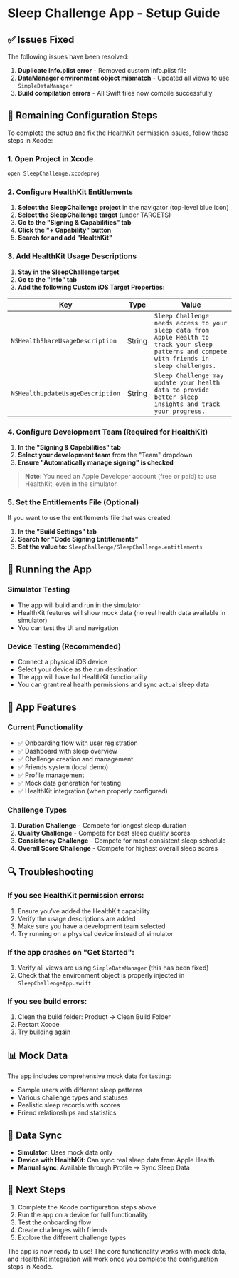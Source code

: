 # Sleep Challenge App - Setup Guide

## ✅ Issues Fixed

The following issues have been resolved:

1. **Duplicate Info.plist error** - Removed custom Info.plist file
2. **DataManager environment object mismatch** - Updated all views to use `SimpleDataManager`
3. **Build compilation errors** - All Swift files now compile successfully

## 🔧 Remaining Configuration Steps

To complete the setup and fix the HealthKit permission issues, follow these steps in Xcode:

### 1. Open Project in Xcode

```bash
open SleepChallenge.xcodeproj
```

### 2. Configure HealthKit Entitlements

1. **Select the SleepChallenge project** in the navigator (top-level blue icon)
2. **Select the SleepChallenge target** (under TARGETS)
3. **Go to the "Signing & Capabilities" tab**
4. **Click the "+ Capability" button**
5. **Search for and add "HealthKit"**

### 3. Add HealthKit Usage Descriptions

1. **Stay in the SleepChallenge target**
2. **Go to the "Info" tab**
3. **Add the following Custom iOS Target Properties:**

| Key | Type | Value |
|-----|------|-------|
| `NSHealthShareUsageDescription` | String | `Sleep Challenge needs access to your sleep data from Apple Health to track your sleep patterns and compete with friends in sleep challenges.` |
| `NSHealthUpdateUsageDescription` | String | `Sleep Challenge may update your health data to provide better sleep insights and track your progress.` |

### 4. Configure Development Team (Required for HealthKit)

1. **In the "Signing & Capabilities" tab**
2. **Select your development team** from the "Team" dropdown
3. **Ensure "Automatically manage signing" is checked**

> **Note:** You need an Apple Developer account (free or paid) to use HealthKit, even in the simulator.

### 5. Set the Entitlements File (Optional)

If you want to use the entitlements file that was created:

1. **In the "Build Settings" tab**
2. **Search for "Code Signing Entitlements"**
3. **Set the value to:** `SleepChallenge/SleepChallenge.entitlements`

## 🚀 Running the App

### Simulator Testing
- The app will build and run in the simulator
- HealthKit features will show mock data (no real health data available in simulator)
- You can test the UI and navigation

### Device Testing (Recommended)
- Connect a physical iOS device
- Select your device as the run destination
- The app will have full HealthKit functionality
- You can grant real health permissions and sync actual sleep data

## 📱 App Features

### Current Functionality
- ✅ Onboarding flow with user registration
- ✅ Dashboard with sleep overview
- ✅ Challenge creation and management
- ✅ Friends system (local demo)
- ✅ Profile management
- ✅ Mock data generation for testing
- ✅ HealthKit integration (when properly configured)

### Challenge Types
1. **Duration Challenge** - Compete for longest sleep duration
2. **Quality Challenge** - Compete for best sleep quality scores
3. **Consistency Challenge** - Compete for most consistent sleep schedule
4. **Overall Score Challenge** - Compete for highest overall sleep scores

## 🔍 Troubleshooting

### If you see HealthKit permission errors:
1. Ensure you've added the HealthKit capability
2. Verify the usage descriptions are added
3. Make sure you have a development team selected
4. Try running on a physical device instead of simulator

### If the app crashes on "Get Started":
1. Verify all views are using `SimpleDataManager` (this has been fixed)
2. Check that the environment object is properly injected in `SleepChallengeApp.swift`

### If you see build errors:
1. Clean the build folder: Product → Clean Build Folder
2. Restart Xcode
3. Try building again

## 📊 Mock Data

The app includes comprehensive mock data for testing:
- Sample users with different sleep patterns
- Various challenge types and statuses
- Realistic sleep records with scores
- Friend relationships and statistics

## 🔄 Data Sync

- **Simulator**: Uses mock data only
- **Device with HealthKit**: Can sync real sleep data from Apple Health
- **Manual sync**: Available through Profile → Sync Sleep Data

## 🎯 Next Steps

1. Complete the Xcode configuration steps above
2. Run the app on a device for full functionality
3. Test the onboarding flow
4. Create challenges with friends
5. Explore the different challenge types

The app is now ready to use! The core functionality works with mock data, and HealthKit integration will work once you complete the configuration steps in Xcode. 